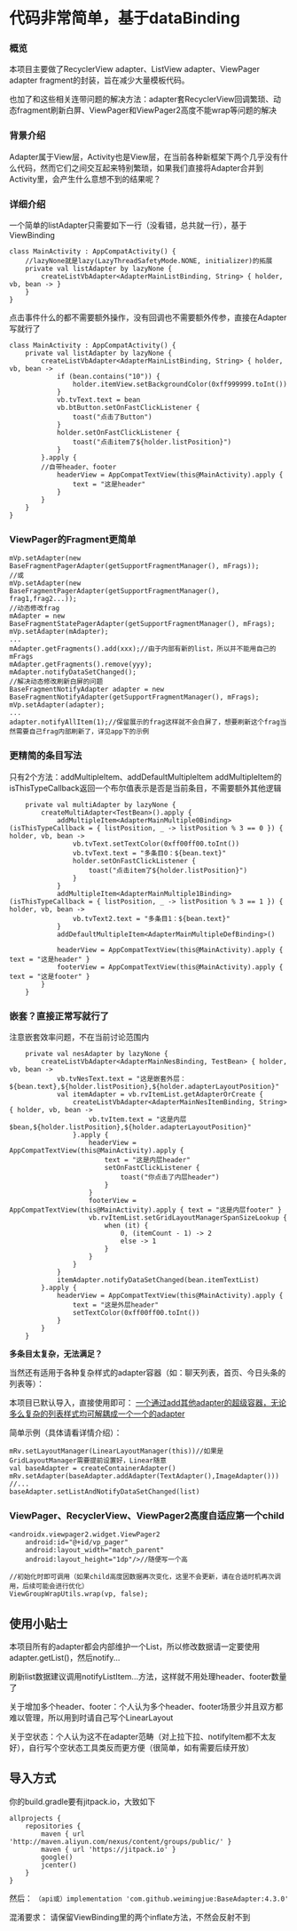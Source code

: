 # 代码非常简单，基于dataBinding

### 概览

本项目主要做了RecyclerView adapter、ListView adapter、ViewPager adapter fragment的封装，旨在减少大量模板代码。

也加了和这些相关连带问题的解决方法：adapter套RecyclerView回调繁琐、动态fragment刷新白屏、ViewPager和ViewPager2高度不能wrap等问题的解决

### 背景介绍

Adapter属于View层，Activity也是View层，在当前各种新框架下两个几乎没有什么代码，然而它们之间交互起来特别繁琐，如果我们直接将Adapter合并到Activity里，会产生什么意想不到的结果呢？

### 详细介绍

一个简单的listAdapter只需要如下一行（没看错，总共就一行），基于ViewBinding

```
class MainActivity : AppCompatActivity() {
    //lazyNone就是lazy(LazyThreadSafetyMode.NONE, initializer)的拓展
    private val listAdapter by lazyNone {
        createListVbAdapter<AdapterMainListBinding, String> { holder, vb, bean -> }
    }
}
```

点击事件什么的都不需要额外操作，没有回调也不需要额外传参，直接在Adapter写就行了

```
class MainActivity : AppCompatActivity() {
    private val listAdapter by lazyNone {
        createListVbAdapter<AdapterMainListBinding, String> { holder, vb, bean ->
            if (bean.contains("10")) {
                holder.itemView.setBackgroundColor(0xff999999.toInt())
            }
            vb.tvText.text = bean
            vb.btButton.setOnFastClickListener {
                toast("点击了Button")
            }
            holder.setOnFastClickListener {
                toast("点击item了${holder.listPosition}")
            }
        }.apply {
        //自带header、footer
            headerView = AppCompatTextView(this@MainActivity).apply {
                text = "这是header"
            }
        }
    }
}
```

### ViewPager的Fragment更简单

```
mVp.setAdapter(new BaseFragmentPagerAdapter(getSupportFragmentManager(), mFrags));
//或
mVp.setAdapter(new BaseFragmentPagerAdapter(getSupportFragmentManager(), frag1,frag2...));
//动态修改frag
mAdapter = new BaseFragmentStatePagerAdapter(getSupportFragmentManager(), mFrags);
mVp.setAdapter(mAdapter);
...
mAdapter.getFragments().add(xxx);//由于内部有新的list，所以并不能用自己的mFrags
mAdapter.getFragments().remove(yyy);
mAdapter.notifyDataSetChanged();
//解决动态修改刷新白屏的问题
BaseFragmentNotifyAdapter adapter = new BaseFragmentNotifyAdapter(getSupportFragmentManager(), mFrags);
mVp.setAdapter(adapter);
...
adapter.notifyAllItem(1);//保留展示的frag这样就不会白屏了，想要刷新这个frag当然需要自己frag内部刷新了，详见app下的示例
```

### 更精简的条目写法

只有2个方法：addMultipleItem、addDefaultMultipleItem
addMultipleItem的isThisTypeCallback返回一个布尔值表示是否是当前条目，不需要额外其他逻辑

```
    private val multiAdapter by lazyNone {
        createMultiAdapter<TestBean>().apply {
            addMultipleItem<AdapterMainMultiple0Binding>(isThisTypeCallback = { listPosition, _ -> listPosition % 3 == 0 }) { holder, vb, bean ->
                vb.tvText.setTextColor(0xff00ff00.toInt())
                vb.tvText.text = "多条目0：${bean.text}"
                holder.setOnFastClickListener {
                    toast("点击item了${holder.listPosition}")
                }
            }
            addMultipleItem<AdapterMainMultiple1Binding>(isThisTypeCallback = { listPosition, _ -> listPosition % 3 == 1 }) { holder, vb, bean ->
                vb.tvText2.text = "多条目1：${bean.text}"
            }
            addDefaultMultipleItem<AdapterMainMultipleDefBinding>()

            headerView = AppCompatTextView(this@MainActivity).apply { text = "这是header" }
            footerView = AppCompatTextView(this@MainActivity).apply { text = "这是footer" }
        }
    }
```

### 嵌套？直接正常写就行了

注意嵌套效率问题，不在当前讨论范围内

```
    private val nesAdapter by lazyNone {
        createListVbAdapter<AdapterMainNesBinding, TestBean> { holder, vb, bean ->
            vb.tvNesText.text = "这是嵌套外层：${bean.text},${holder.listPosition},${holder.adapterLayoutPosition}"
            val itemAdapter = vb.rvItemList.getAdapterOrCreate {
                createListVbAdapter<AdapterMainNesItemBinding, String> { holder, vb, bean ->
                    vb.tvItem.text = "这是内层$bean,${holder.listPosition},${holder.adapterLayoutPosition}"
                }.apply {
                    headerView = AppCompatTextView(this@MainActivity).apply {
                        text = "这是内层header"
                        setOnFastClickListener {
                            toast("你点击了内层header")
                        }
                    }
                    footerView = AppCompatTextView(this@MainActivity).apply { text = "这是内层footer" }
                    vb.rvItemList.setGridLayoutManagerSpanSizeLookup {
                        when (it) {
                            0, (itemCount - 1) -> 2
                            else -> 1
                        }
                    }
                }
            }
            itemAdapter.notifyDataSetChanged(bean.itemTextList)
        }.apply {
            headerView = AppCompatTextView(this@MainActivity).apply {
                text = "这是外层header"
                setTextColor(0xff00ff00.toInt())
            }
        }
    }
```

**多条目太复杂，无法满足？**

当然还有适用于各种复杂样式的adapter容器（如：聊天列表，首页、今日头条的列表等）：

本项目已默认导入，直接使用即可： [一个通过add其他adapter的超级容器，无论多么复杂的列表样式均可解耦成一个一个的adapter](https://github.com/weimingjue/BaseContainerAdapter)

简单示例（具体请看详情介绍）：

```
mRv.setLayoutManager(LinearLayoutManager(this))//如果是GridLayoutManager需要提前设置好，Linear随意
val baseAdapter = createContainerAdapter()
mRv.setAdapter(baseAdapter.addAdapter(TextAdapter(),ImageAdapter()))
//...
baseAdapter.setListAndNotifyDataSetChanged(list)
```

### ViewPager、RecyclerView、ViewPager2高度自适应第一个child

```
<androidx.viewpager2.widget.ViewPager2
    android:id="@+id/vp_pager"
    android:layout_width="match_parent"
    android:layout_height="1dp"/>//随便写一个高

//初始化时即可调用（如果child高度因数据再次变化，这里不会更新，请在合适时机再次调用，后续可能会进行优化）
ViewGroupWrapUtils.wrap(vp, false);
```

## 使用小贴士

本项目所有的adapter都会内部维护一个List，所以修改数据请一定要使用adapter.getList()，然后notify...

刷新list数据建议调用notifyListItem...方法，这样就不用处理header、footer数量了

关于增加多个header、footer：个人认为多个header、footer场景少并且双方都难以管理，所以用到时请自己写个LinearLayout

关于空状态：个人认为这不在adapter范畴（对上拉下拉、notifyItem都不太友好），自行写个空状态工具类反而更方便（很简单，如有需要后续开放）

## 导入方式

你的build.gradle要有jitpack.io，大致如下

```
allprojects {
    repositories {
        maven { url 'http://maven.aliyun.com/nexus/content/groups/public/' }
        maven { url 'https://jitpack.io' }
        google()
        jcenter()
    }
}
```

然后：
`（api或）implementation 'com.github.weimingjue:BaseAdapter:4.3.0'`

混淆要求：
请保留ViewBinding里的两个inflate方法，不然会反射不到